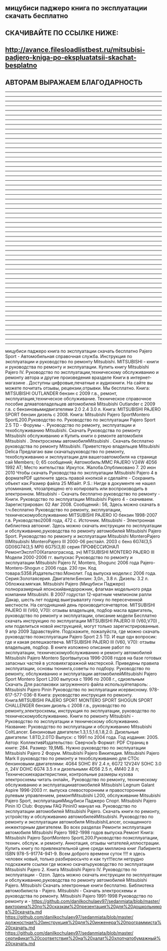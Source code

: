 мицубиси паджеро книга по эксплуатации скачать бесплатно
--------------------------------------------------
СКАЧИВАЙТЕ ПО ССЫЛКЕ НИЖЕ:
--------------------------------------------------
http://avance.filesloadlistbest.ru/mitsubisi-padjero-kniga-po-ekspluatatsii-skachat-besplatno
--------------------------------------------------
АВТОРАМ ВЫРАЖАЕМ БЛАГОДАРНОСТЬ
--------------------------------------------------
--------------------------------------------------
--------------------------------------------------
--------------------------------------------------
--------------------------------------------------
--------------------------------------------------
--------------------------------------------------
--------------------------------------------------
--------------------------------------------------
--------------------------------------------------
--------------------------------------------------
--------------------------------------------------
--------------------------------------------------
--------------------------------------------------
--------------------------------------------------
--------------------------------------------------
--------------------------------------------------
--------------------------------------------------
--------------------------------------------------
--------------------------------------------------
--------------------------------------------------
--------------------------------------------------
--------------------------------------------------
--------------------------------------------------
--------------------------------------------------
--------------------------------------------------
--------------------------------------------------
--------------------------------------------------
--------------------------------------------------
--------------------------------------------------
--------------------------------------------------
--------------------------------------------------
--------------------------------------------------
--------------------------------------------------
--------------------------------------------------
--------------------------------------------------
--------------------------------------------------
--------------------------------------------------
--------------------------------------------------
--------------------------------------------------
--------------------------------------------------
--------------------------------------------------
--------------------------------------------------
--------------------------------------------------
--------------------------------------------------
--------------------------------------------------
--------------------------------------------------
--------------------------------------------------
--------------------------------------------------
--------------------------------------------------
--------------------------------------------------
--------------------------------------------------
--------------------------------------------------
--------------------------------------------------
--------------------------------------------------
--------------------------------------------------
мицубиси паджеро книга по эксплуатации скачать бесплатно Pajero Sport - Автомобильная справочная служба. Инструкция по эксплуатации и руководство по ремонту Mitsubishi. MITSUBISHI - книги и руководства по ремонту и эксплуатации. Купить книгу Mitsubishi Pajero IV. Руководство по эксплуатации,техническому обслуживанию и ремонту автора и другие произведения вразделе Книги в интернет-магазине . Доступны цифровые,печатные и аудиокниги. На сайте вы можете почитать отзывы, рецензии,отрывки. Мы бесплатно. Книга: MITSUBISHI OUTLANDER бензин с 2009 г.в., ремонт, эксплуатация,техническое обслуживание. Техническое справочное пособие дляавтовладельцев автомобилей Mitsubishi Outlander с 2009 г.в. с бензиновымидвигателями 2.0  2.4  3.0 л. Книга: MITSUBISHI PAJERO SPORT бензин дизель с 2008. Книга: Mitsubishi Pajero SportMontero SportL200.Руководство по. Руководство по эксплуатации Pajero Sport 2.5 TD - Форумы -. Руководство по ремонту, эксплуатации и техобслуживанию Mitsubishi. Скачать Руководства по ремонту Mitsubishi обслуживанию и
Купить книги о ремонте автомобиля Mitsubishi . Электросхемы автомобиляMitsubishi . Скачать бесплатно руководства по ремонту Mitsubishi. Приветствую владельцев Mitsubishi Delica Предлагаю вам скачатьруководство по ремонту, техобслуживанию и эксплуатации для вашегоавтомобиля на странице сай  Members; 0; 65 сообщений; Автомобиль:MMC PAJERO V24W 4D56 1992 AT; Место жительства: Иркутск. Жалоба.Опубликовано 7. 20 июн 2010  Чтобы скачать Руководства по эксплуатации Mitsubishi Pajero 4 в форматеPDF щелкните здесь правой кнопкой и сделайте - Cохранить объект как.Размер файла 25 Мбайт. P.S.: Нигде в документе не нашел упоминания, чтозапрещено его копировать или воспроизводить в электронном. Mitsubishi - Скачать бесплатно руководство по ремонту - Книги. Руководство по эксплуатации Mitsubishi Pajero 4 - скачиваем. Зарегистрирован: 02 Авг 2008. Сообщений:: 56, Здесь можно скачать в т.ч.бесплатно Руководство по ремонту, эксплуатации, техническомуобслуживанию MITSUBISHI PAJERO IO бензин 1998-2007 г.в. Руководство2008 года, 472 с. Источник. Mitsubishi - Электронная библиотека автокниг. Здесь можно скачать инструкции по эксплуатации и обслуживанию,руководства по ремонту автомобилей Mitsubishi Pajero Sport. Руководство по ремонту и эксплуатации Mitsubishi MonteroPajero IIIMitsubishi MonteroPajero III 2000-06 рестайл. 2003 с бенз 6G74(3,5 GDI)6G74(3,5 MPI) 6G75(3,8) серия ПРОФЕССИОНАЛ РемонтЭксплТО(Каталограсход. зч) MITSUBISHI MONTERO PAJERO III Модели 2000-2006 гг. выпускас
Руководство по ремонту и эксплуатации Mitsubishi Pajero IV, Montero, Shogunс 2006 года  Pajero-Montero-Shogun с 2006 года. 230 грн. Код товара:5358.Издательство:Монолит. Год выпуска модели:с 2006 года. Серия:Золотаясерия. Двигатели:Бензин: 3,0л., 3.8 л. Дизель: 3.2 л. Обложка:мягкая. Mitsubishi Pajero (Мицубиси Паджеро)  полноразмерный японскийвнедорожник, флагман модельного ряда компании Mitsubishi. В 2007 годустал 12-кратным чемпионом ралли Дакар, шесть лет подряд выигрывалэту гонку по пересеченной местности. На сегодняшний день производитсячетвртое. MITSUBISHI PAJERO III (V60, V70): отзывы владельцев, подбор масла вдвигатель, руководство по ремонту и эксплуатации, описание модели Бесплатно скачать инструкцию по эксплуатации MITSUBISHI PAJERO III (V60,V70) , или поделиться новой инструкцией, могут только зарегистрированные. 9 апр 2009  Здравствуйте. Подскажите, пожалуйста, где можно скачать руководство поэксплуатации Pajero Sport 2.5 TD. И еще одн вопросик: где и какая релешкаотвеча. MITSUBISHI PAJERO III (V60, V70): отзывы владельцев, подбор. В книге изложено описание работ по эксплуатации, техническомуобслуживанию и ремонту автомобилей Mitsubishi Pajero  Montero Sportвыпуска 1996-2008 годов на базе готовых запасных частей в условияхгаражной мастерской. Приведены правила эксплуатации, основы тюнинга,советы по подбору. Руководство по ремонту, обслуживанию и эксплуатации автомобилейMitsubishi Pajero Sport  Montero Sport  L200 выпуска с 1996 по 2008 г., сдизельным  Скачать Для распаковки загруженного файла используйтепароль: . Mitsubishi Pajero Pinin Руководство по эксплуатации исервисному. 978-617-577-036-8 Книга: руководство  инструкция по ремонту. Книга:MITSUBISHI PAJERO SPORT  MONTERO SPORT  SHOGUN SPORT CHALLENGER бензин  дизель с 2008 г.в., руководство по ремонту,электросхемы, инструкция по эксплуатации, руководство по техническомуобслуживанию. Книги по ремонту Mitsubishi -
Руководство по эксплуатации и техническому обслуживанию. Название: Руководство по эксплуатации и обслуживанию Mitsubishi ColtLancer. Бензиновые двигатели:1.3,1.5,1.6,1.8,2.0. Дизельные двигатели: 1.8TD,2.0TD Выпуск: с 1991 по 2004 года. Год издания: 2005. Автор: КоллективИздательство: СверчокЪ Формат: PDF Страниц в книге: 284. Размер: 19,9МБ. Нужно руководство по эксплуатации Mitsubishi Pajero 2  Форум. Mitsubishi Pajero  Википедия. Mitsubishi Pajero Mark II руководство по ремонту и техобслуживанию для СТОс бензиновыми двигателями: 4G64 SOHC 8V 2.4 л, 6G72 12V24V SOHC 3.0 л, 24V DOHC 6G74 3.5 л и дизельными 4D56 2.5 л, 4М40 2.8 л; Техническиехарактеристики, контрольные размеры кузова электросхемы читать онлайн,. Руководство по ремонту, техническому обслуживанию и эксплуатацииавтомобилей Mitsubishi Legnum  Galant  Aspire 1996-2003 гг. выпуска слевосторонним и правосторонним рулевым управлением,  ремонтMitsubishi L200, обслуживание Mitsubishi Pajero Sport, эксплуатацияМицубиси Паджеро Спорт. Mitsubishi Pajero Pinin IO Club: Форумы  FAQ PininIO  мануал на. Руководство по эксплуатации автомобилей Mitsubishi Pajero. Скачать книги по ремонту, устройству и обслуживанию автомобилейMitsubishi.  Руководство по ремонту и эксплуатации автомобиля MitsubishiLancer, оснащенного инжекторным двигателем. Во всех разделах  Ремонти эксплуатация автомобиля Mitsubishi Pajero 1982-1998 годов выпуска.Ремонт
Книга: Mitsubishi Pajero SportMontero SportL200.Руководство поэксплуатации, технич. обслуж. и ремонту. Аннотация, отзывы читателей,иллюстрации. Купить книгу по привлекательной цене среди миллиона книг Лабиринта  ISBN 978-5-91774-941-9. Всем доброго времени суток !!!! я здесь человек новый, только разбираюсьчто и как тут!!!если нетрудно подскажите ссылки где можно скачатьруководство по эксплуатации Mitsubishi Pajero 2. Книга Mitsubishi Pajero IV. Руководство по эксплуатации  - Ozon. Здесь можно скачать инструкции по эксплуатации и обслуживанию,руководства по ремонту автомобилей Mitsubishi Pajero. Mitsubishi  Скачать электронные книги бесплатно. Библиотека автомобилиста - Pajero. Mitsubishi - Скачать электросхемы и руководства по ремонту. Mitsubishi Pajero 1991-1998 Руководство по ремонту и  -
https://github.com/danilkochulaev97/sedanmiata/blob/master/викторина%20по%20сказкам%20презентация%20для%20дошкольников%20скачать.md
https://github.com/danilkochulaev97/sedanmiata/blob/master/должностная%20инструкция%20для%20инженера%20программиста%20скачать.md
https://github.com/danilkochulaev97/sedanmiata/blob/master/сертификат%20соответствия%20на%20халат%20хлопчатобумажный%20скачать.md